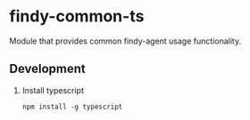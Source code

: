 # findy-common-ts

Module that provides common findy-agent usage functionality.

## Development

1. Install typescript

   ```
   npm install -g typescript
   ```
